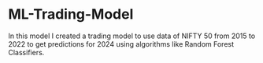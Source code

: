 # ML-Trading-Model
In this model I created a trading model to use data of NIFTY 50 from 2015 to 2022 to get predictions for 2024 using algorithms like Random Forest Classifiers.
